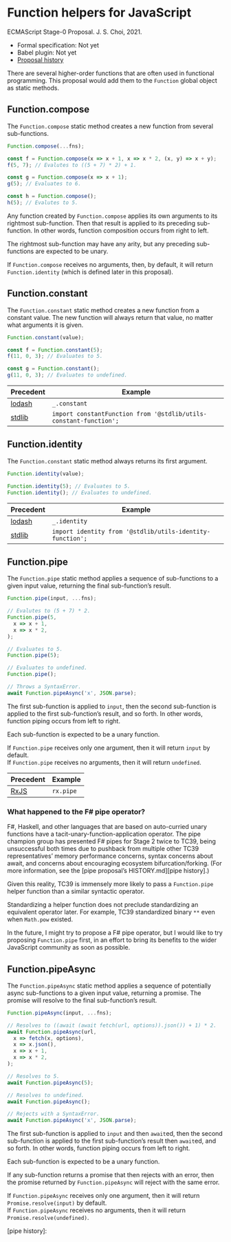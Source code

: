 # Function helpers for JavaScript
ECMAScript Stage-0 Proposal. J. S. Choi, 2021.

* Formal specification: Not yet
* Babel plugin: Not yet
* [Proposal history][HISTORY.md]

[HISTORY.md]: https://github.com/js-choi/proposal-function-helpers/blob/main/HISTORY.md

There are several higher-order functions that are often used in functional programming.
This proposal would add them to the `Function` global object as static methods.

## Function.compose
The `Function.compose` static method creates a new function from several sub-functions.

```js
Function.compose(...fns);

const f = Function.compose(x => x + 1, x => x * 2, (x, y) => x + y);
f(5, 7); // Evalutes to ((5 + 7) * 2) + 1.

const g = Function.compose(x => x + 1);
g(5); // Evaluates to 6.

const h = Function.compose();
h(5); // Evalutes to 5.
```

Any function created by `Function.compose`
applies its own arguments to its rightmost sub-function.
Then that result is applied to its preceding sub-function.
In other words, function composition occurs from right to left.

The rightmost sub-function may have any arity,
but any preceding sub-functions are expected to be unary.

If `Function.compose` receives no arguments, then, by default,
it will return `Function.identity` (which is defined later in this proposal).

## Function.constant
The `Function.constant` static method creates a new function from a constant value.
The new function will always return that value, no matter what arguments it is given.

```js
Function.constant(value);

const f = Function.constant(5);
f(11, 0, 3); // Evaluates to 5.

const g = Function.constant();
g(11, 0, 3); // Evaluates to undefined.
```

| Precedent | Example
| --------- | ---------
|[lodash][] |`_.constant`
|[stdlib][] |`import constantFunction from '@stdlib/utils-constant-function';`

## Function.identity
The `Function.constant` static method always returns its first argument.

```js
Function.identity(value);

Function.identity(5); // Evaluates to 5.
Function.identity(); // Evaluates to undefined.
```

| Precedent | Example
| --------- | ---------
|[lodash][] |`_.identity`
|[stdlib][] |`import identity from '@stdlib/utils-identity-function';`

## Function.pipe
The `Function.pipe` static method applies a sequence
of sub-functions to a given input value, returning the final sub-function’s result.

```js
Function.pipe(input, ...fns);

// Evalutes to (5 + 7) * 2.
Function.pipe(5,
  x => x + 1,
  x => x * 2,
);

// Evaluates to 5.
Function.pipe(5);

// Evaluates to undefined.
Function.pipe();

// Throws a SyntaxError.
await Function.pipeAsync('x', JSON.parse);
```

The first sub-function is applied to `input`,
then the second sub-function is applied to the first sub-function’s result,
and so forth.
In other words, function piping occurs from left to right.

Each sub-function is expected to be a unary function.

If `Function.pipe` receives only one argument, then it will return `input` by default.\
If `Function.pipe` receives no arguments, then it will return `undefined`.

| Precedent | Example
| --------- | ---------
|[RxJS][]   |`rx.pipe`

### What happened to the F# pipe operator?
F#, Haskell, and other languages that are based on auto-curried unary functions
have a tacit-unary-function-application operator.
The pipe champion group has presented F# pipes for Stage 2 twice to TC39,
being unsuccessful both times
due to pushback from multiple other TC39 representatives’
memory performance concerns, syntax concerns about await,
and concerns about encouraging ecosystem bifurcation/forking.
(For more information, see the [pipe proposal’s HISTORY.md][pipe history].)

Given this reality, TC39 is immensely more likely to pass
a `Function.pipe` helper function than a similar syntactic operator.

Standardizing a helper function does not preclude
standardizing an equivalent operator later.
For example, TC39 standardized binary `**` even when `Math.pow` existed.

In the future, I might try to propose a F# pipe operator,
but I would like to try proposing `Function.pipe` first,
in an effort to bring its benefits to the wider JavaScript community
as soon as possible.

## Function.pipeAsync
The `Function.pipeAsync` static method applies a sequence
of potentially async sub-functions to a given input value, returning a promise.
The promise will resolve to the final sub-function’s result.

```js
Function.pipeAsync(input, ...fns);

// Resolves to ((await (await fetch(url, options)).json()) + 1) * 2.
await Function.pipeAsync(url,
  x => fetch(x, options),
  x => x.json(),
  x => x + 1,
  x => x * 2,
);

// Resolves to 5.
await Function.pipeAsync(5);

// Resolves to undefined.
await Function.pipeAsync();

// Rejects with a SyntaxError.
await Function.pipeAsync('x', JSON.parse);
```

The first sub-function is applied to `input` and then `await`ed,
then the second sub-function is applied to the first sub-function’s result then `await`ed,
and so forth.
In other words, function piping occurs from left to right.

Each sub-function is expected to be a unary function.

If any sub-function returns a promise that then rejects with an error,
then the promise returned by `Function.pipeAsync` will reject with the same error.

If `Function.pipeAsync` receives only one argument,
then it will return `Promise.resolve(input)` by default.\
If `Function.pipeAsync` receives no arguments,
then it will return `Promise.resolve(undefined)`.

[lodash]: https://lodash.com/docs/4.17.15
[stdlib]: https://github.com/stdlib-js/stdlib
[RxJS]: https://rxjs.dev

[pipe history]:
